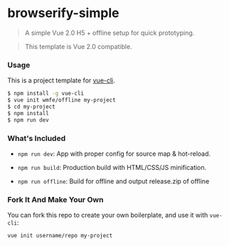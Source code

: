 # browserify-simple

> A simple Vue 2.0 H5 + offline setup for quick prototyping.

> This template is Vue 2.0 compatible.

### Usage

This is a project template for [vue-cli](https://github.com/vuejs/vue-cli).

``` bash
$ npm install -g vue-cli
$ vue init wmfe/offline my-project
$ cd my-project
$ npm install
$ npm run dev
```

### What's Included

- `npm run dev`: App with proper config for source map & hot-reload.

- `npm run build`: Production build with HTML/CSS/JS minification.

- `npm run offline`: Build for offline and output release.zip of offline

### Fork It And Make Your Own

You can fork this repo to create your own boilerplate, and use it with `vue-cli`:

``` bash
vue init username/repo my-project
```
